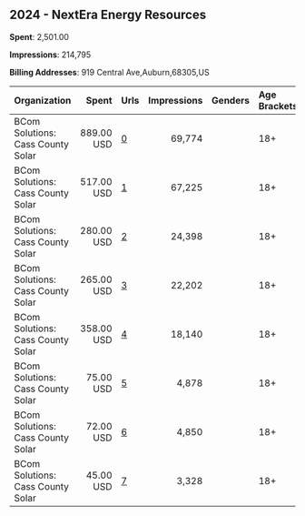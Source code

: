 ## 2024 - NextEra Energy Resources 
**Spent**: 2,501.00

**Impressions**: 214,795

**Billing Addresses**: 919 Central Ave,Auburn,68305,US

|Organization|Spent|Urls|Impressions|Genders|Age Brackets|Country Codes|
|:---|---:|:---|---:|:---|:---|:---|
|BCom Solutions: Cass County Solar|889.00 USD|[0](https://www.snap.com/political-ads/asset/29ac575137411ef86f548ce2fe326c668022091ce7d6623ba7f2bb92d542a801?mediaType=png)|69,774||18+|united states|
|BCom Solutions: Cass County Solar|517.00 USD|[1](https://www.snap.com/political-ads/asset/66c976c6e02f5a9b2c3a6e1c3b5a6f7be4e2bd2bb07f80964b6777b3000f425c?mediaType=png)|67,225||18+|united states|
|BCom Solutions: Cass County Solar|280.00 USD|[2](https://www.snap.com/political-ads/asset/c4dd96ef99d4a09164ce92d7cfac345e84362b2c9e8e07d022074e46bfc8ac4d?mediaType=png)|24,398||18+|united states|
|BCom Solutions: Cass County Solar|265.00 USD|[3](https://www.snap.com/political-ads/asset/506f5d2c197005d3c03064c00af544537cbe27737634b309d64205d73079bfa7?mediaType=mp4)|22,202||18+|united states|
|BCom Solutions: Cass County Solar|358.00 USD|[4](https://www.snap.com/political-ads/asset/e075002c997901d24eb9c8c83c19603e0cf0d54dd0c63e77d9dd6725720afdeb?mediaType=mp4)|18,140||18+|united states|
|BCom Solutions: Cass County Solar|75.00 USD|[5](https://www.snap.com/political-ads/asset/df7352a9b0e337827ba9f8c829a8514da604237d79b09b9db335e81b9fed5682?mediaType=png)|4,878||18+|united states|
|BCom Solutions: Cass County Solar|72.00 USD|[6](https://www.snap.com/political-ads/asset/42327d5ec01c69ac77d1f91c0e74f089b1abbdb3341644e49fc79ebdf029dfd7?mediaType=png)|4,850||18+|united states|
|BCom Solutions: Cass County Solar|45.00 USD|[7](https://www.snap.com/political-ads/asset/59c9dac8055cd756dc4c85bd661350ef13a2030f0e531e04ef0b634c542eebf4?mediaType=png)|3,328||18+|united states|
